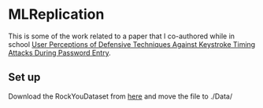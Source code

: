 # MLReplication
This is some of the work related to a paper that I co-authored while in school [User Perceptions of Defensive Techniques Against Keystroke Timing Attacks During Password Entry](https://dl.acm.org/doi/10.1145/3411763.3451667). 


## Set up

Download the RockYouDataset from [here](https://drive.google.com/file/d/1SOSNYS2db09XrU7bX-VJsv8est1qD2Fu/view?usp=sharing) and move the file to ./Data/
